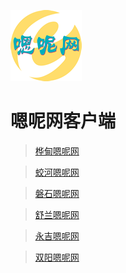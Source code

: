 ﻿![Logo](https://raw.githubusercontent.com/sunnyit/EnneClient/master/icon114.png)
# 嗯呢网客户端

>[桦甸嗯呢网](https://cdn.rawgit.com/sunnyit/EnneClient/29ee53fbaf7822f98962adbb51e39620e3334f21/EnneClient-HD.html)

>[蛟河嗯呢网](https://cdn.rawgit.com/sunnyit/EnneClient/29ee53fbaf7822f98962adbb51e39620e3334f21/EnneClient-JH.html) 

>[磐石嗯呢网](https://cdn.rawgit.com/sunnyit/EnneClient/29ee53fbaf7822f98962adbb51e39620e3334f21/EnneClient-PS.html)

>[舒兰嗯呢网](https://cdn.rawgit.com/sunnyit/EnneClient/29ee53fbaf7822f98962adbb51e39620e3334f21/EnneClient-SL.html)

>[永吉嗯呢网](https://cdn.rawgit.com/sunnyit/EnneClient/29ee53fbaf7822f98962adbb51e39620e3334f21/EnneClient-YJ.html)

>[双阳嗯呢网](https://cdn.rawgit.com/sunnyit/EnneClient/8684298539f5e08a133084500c0a30ea600afcd5/EnneClient-SY.html)